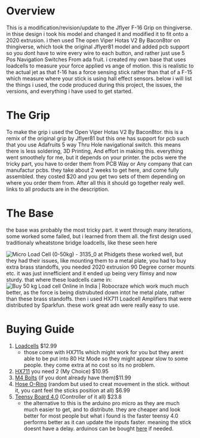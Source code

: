 # Overview
This is a modification/revision/update to the Jflyer F-16 Grip on thingiverse. in thise design i took his model and changed it and modified it to fit onto a 2020 extrusion. i then used The open Viper Hotas V2 By Bacon8tor on thingiverse, which took the original Jflyer81 model and added pcb support so you dont have to wire every wire to each button, and rather just use 5 Pos Navigation Switches From ada fruit. i created my own base that uses loadcells to measure your force applied vs ange of motion. this is realistic to the actual jet as that f-16 has a force sensing stick rather than that of a F-15 which measure where your stick is using hall effect sensors. below i will list the things i used, the code produced during this project, the issues, the versions, and everything i have used to get started.
# The Grip
To make the grip i used the Open Viper Hotas V2 By Bacon8tor. this is a remix of the original grip by Jflyer81 but this one has support for pcb such that you use Adafruits 5 way Thru Hole navigational switch. this means there is less soldering, 3D Printing, And effort in making this. everything went smoothely for me, but it depends on your printer. the pcbs were the tricky part, you have to order them from PCB Way or Any company that can manufactur pcbs. they take about 2 weeks to get here, and come fully assembled. they costed $20 and you get two sets of them depending on where you order them from. After all this it should go together realy well. links to all products are in the description.
# The Base
the base was probably the most tricky part. it went through many iterations, some worked some failed, but i learned from them all. the first design used traditionaly wheatstone bridge loadcells, like these seen here




<img src="https://encrypted-tbn0.gstatic.com/images?q=tbn:ANd9GcRwDXsmqYrnBvKlI4qTI3hgRt6SoX7Hc7H-qO6vfch9yXgBGuoxTyWAQO0D7l3JEMmTnhs:https://www.phidgets.com/productfiles/3135/3135_0/Images/3150x-/0/3135_0.jpg&amp;usqp=CAU" alt="Micro Load Cell (0-50kg) - 3135_0 at Phidgets"/>
these worked well, but they had their issues, like mounting them to a metal plate, you had to buy extra brass standoffs, you needed 2020 extrusion 90 Degree corner mounts etc. it was just innefficient and it ended up being very flimsy and now sturdy. that where these loadcells came in:
<img src="https://encrypted-tbn0.gstatic.com/images?q=tbn:ANd9GcTb2MgdJkO08hu76myKwEDyZmaogyTvwIoWKg:cdn.shopify.com/s/files/1/0559/1970/6265/products/1_f1b14fe3-3905-4217-b2a7-2311fb62a2b5.jpg%3Fv%3D1669816302&amp;usqp=CAU" alt="Buy 50 kg Load cell Online in India | Robocraze"/>
which work much much better, as the force is being distrubuted down intot he metal plate, rather than these brass standoffs. then i used HX711 Loadcell Amplifiers that were distributed by Sparkfun. these work great adn were really easy to use. 

# Buying Guide
1) [Loadcells](https://www.amazon.com/Weighing-Resistance-Half-Bridge-Amplifier-Arduino/dp/B097T3SX6W/ref=sr_1_4?keywords=load+sensors&qid=1670266200&sr=8-4) $12.99
    - those come with HX711s which might work for you but they arent able to be put into 80 Hz Mode so they might appear slow to some people. they come extra at no cost so its no problem.
2) [HX711](https://www.sparkfun.com/products/13879) you need 2 (My Choice) $10.95
3) [M4 Bolts](https://www.amazon.com/HELIFOUNER-Pieces-Button-Washers-Stainless/dp/B09GRHHXT5/ref=sr_1_3?keywords=m4+bolts&qid=1670266352&sr=8-3) (if you dont already have them)$11.99
4) [Hose O-Ring](https://www.amazon.com/PAGOW-Rings-Pressure-Connect-Coupler/dp/B07RZBHSNG/ref=sr_1_8?crid=1SM57JTUYDIQQ&keywords=hose+O+ring&qid=1670266422&sprefix=hose+o+rin%2Caps%2C160&sr=8-8) (random but used to creat movement in the stick. without it, you cant feel the sticks position at all) $6.99
5) [Teensy Board 4.0](https://www.pjrc.com/store/teensy40.html) (Controller of it all) $23.8
    - the alternative to this is the arduino pro micro as they are much much easier to get, and to distribute. they are cheaper and look better for most people but what i found is the faster teensy 4.0 performs better as it can update the inputs faster. meaning the stick doesnt have a delay. arduinos can be bought [here](https://www.amazon.com/OSOYOO-ATmega32U4-arduino-Leonardo-ATmega328/dp/B012FOV17O) if needed.

